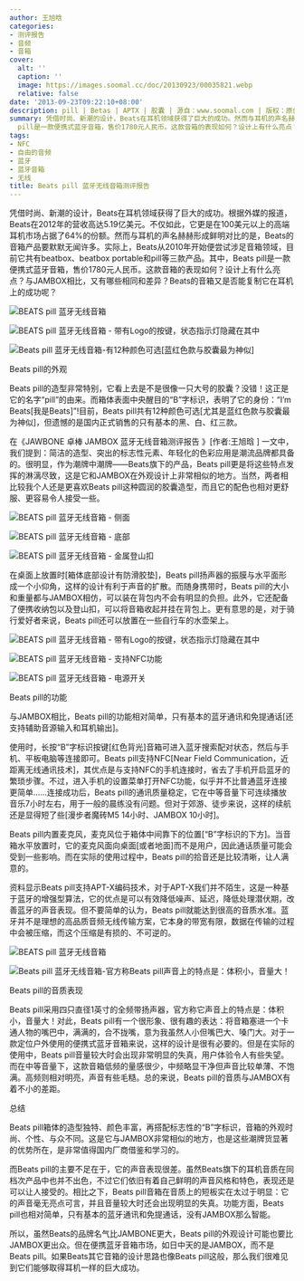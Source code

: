 ```yaml
---
author: 王旭晗
categories:
- 测评报告
- 音频
- 音箱
cover:
  alt: ''
  caption: ''
  image: https://images.soomal.cc/doc/20130923/00035821.webp
  relative: false
date: '2013-09-23T09:22:10+08:00'
description: pill | Betas | APTX | 胶囊 | 源自：www.soomal.com | 版权：原创 |  平均/总评分：08.58/206
summary: 凭借时尚、新潮的设计，Beats在耳机领域获得了巨大的成功。然而与耳机的声名赫赫形成鲜明对比的是，Beats的音箱产品默默无闻。目前，它共有三款产品。其中Beats
  pill是一款便携式蓝牙音箱，售价1780元人民币。这款音箱的表现如何？设计上有什么亮点？Beats的音箱又是否能复制它在耳机上的成功呢？
tags:
- NFC
- 自由的音频
- 蓝牙
- 蓝牙音箱
- 无线
title: Beats pill 蓝牙无线音箱测评报告
---
```


凭借时尚、新潮的设计，Beats在耳机领域获得了巨大的成功。根据外媒的报道，Beats在2012年的营收高达5.19亿美元。不仅如此，它更是在100美元以上的高端耳机市场占据了64%的份额。然而与耳机的声名赫赫形成鲜明对比的是，Beats的音箱产品要默默无闻许多。实际上，Beats从2010年开始便尝试涉足音箱领域，目前它共有beatbox、beatbox portable和pill等三款产品。其中，Beats pill是一款便携式蓝牙音箱，售价1780元人民币。这款音箱的表现如何？设计上有什么亮点？与JAMBOX相比，又有哪些相同和差异？Beats的音箱又是否能复制它在耳机上的成功呢？



![BEATS pill 蓝牙无线音箱](https://images.soomal.cc/doc/20130711/00033316.webp)



![BEATS pill 蓝牙无线音箱 - 带有Logo的按键，状态指示灯隐藏在其中](https://images.soomal.cc/doc/20130711/00033321.webp)



![Beats pill 蓝牙无线音箱-有12种颜色可选[蓝红色款与胶囊最为神似]](https://images.soomal.cc/doc/20130922/00035811.webp)



Beats pill的外观



Beats pill的造型非常特别，它看上去是不是很像一只大号的胶囊？没错！这正是它的名字“pill”的由来。而箱体表面中央醒目的“B”字标识，表明了它的身份：“I’m Beats[我是Beats]”!目前，Beats pill共有12种颜色可选[尤其是蓝红色款与胶囊最为神似]，但遗憾的是国内正式销售的只有基本的黑、白、红三款。



在《JAWBONE 卓棒 JAMBOX 蓝牙无线音箱测评报告 》[作者:王旭晗 ]
一文中，我们提到：简洁的造型、突出的标志性元素、年轻化的色彩应用是潮流品牌都具备的。很明显，作为潮牌中潮牌――Beats旗下的产品，Beats pill更是将这些特点发挥的淋漓尽致，这是它和JAMBOX在外观设计上非常相似的地方。当然，两者相比较我个人还是更喜欢Beats pill这种圆润的胶囊造型，而且它的配色也相对更舒服、更容易令人接受一些。



![BEATS pill 蓝牙无线音箱 - 侧面](https://images.soomal.cc/doc/20130711/00033320.webp)



![BEATS pill 蓝牙无线音箱 - 底部](https://images.soomal.cc/doc/20130711/00033336.webp)



![BEATS pill 蓝牙无线音箱 - 金属登山扣](https://images.soomal.cc/doc/20130711/00033343.webp)



在桌面上放置时[箱体底部设计有防滑胶垫]，Beats pill扬声器的振膜与水平面形成一个小仰角，这样的设计有利于声音的扩散。而随身携带时，Beats pill的大小和重量都与JAMBOX相仿，可以装在背包内不会有明显的负担。此外，它还配备了便携收纳包以及登山扣，可以将音箱收起并挂在背包上。更有意思的是，对于骑行爱好者来说，Beats pill还可以放置在一些自行车的水壶架上。



![BEATS pill 蓝牙无线音箱 - 带有Logo的按键，状态指示灯隐藏在其中](https://images.soomal.cc/doc/20130711/00033338.webp)



![BEATS pill 蓝牙无线音箱 - 支持NFC功能](https://images.soomal.cc/doc/20130711/00033340.webp)



![BEATS pill 蓝牙无线音箱 - 电源开关](https://images.soomal.cc/doc/20130711/00033341.webp)



Beats pill的功能



与JAMBOX相比，Beats pill的功能相对简单，只有基本的蓝牙通讯和免提通话[还支持辅助音源输入和耳机输出]。



使用时，长按“B”字标识按键[红色背光]音箱可进入蓝牙搜索配对状态，然后与手机、平板电脑等连接即可。Beats pill支持NFC[Near Field Communication，近距离无线通讯技术]，其优点是与支持NFC的手机连接时，省去了手机开启蓝牙的繁琐步骤。不过，进入手机的设置菜单打开NFC功能，似乎并不比普通蓝牙连接更简单……连接成功后，Beats pill的通讯质量稳定，它在中等音量下可连续播放音乐7小时左右，用于一般的晨练没有问题。但对于郊游、徒步来说，这样的续航还是显得短了些[漫步者魔砖M5 14小时、JAMBOX  10小时]。



Beats pill内置麦克风，麦克风位于箱体中间靠下的位置[“B”字标识的下方]。当音箱水平放置时，它的麦克风面向桌面[或者地面]而不是用户，因此通话质量可能会受到一些影响。而在实际的使用过程中，Beats pill的拾音还是比较清晰，让人满意的。



资料显示Beats pill支持APT-X编码技术，对于APT-X我们并不陌生，这是一种基于蓝牙的增强型算法，它的优点是可以有效降低噪声、延迟，降低处理潜伏期，改善蓝牙的声音表现。但不要简单的认为，Beats pill就能达到很高的音质水准。蓝牙并不是理想的高品质音频无线传输方案，它本身的带宽有限，数据在传输的过程中会被压缩，而这个压缩是有损的、不可逆的。



![BEATS pill 蓝牙无线音箱](https://images.soomal.cc/doc/20130711/00033333.webp)



![Beats pill 蓝牙无线音箱-官方称Beats pill声音上的特点是：体积小，音量大！](https://images.soomal.cc/doc/20130922/00035812.webp)



Beats pill的音质表现



Beats pill采用四只直径1英寸的全频带扬声器，官方称它声音上的特点是：体积小，音量大！对此，Beats pill有一个很形象、很有趣的表达：将音箱塞进一个卡通人物的嘴巴中，满满的，合不拢嘴，意为我虽然人小但嘴巴大、嗓门大。对于一款定位户外使用的便携式蓝牙音箱来说，这样的设计是很有必要的。但是在实际的使用中，Beats pill音量较大时会出现非常明显的失真，用户体验令人有些失望。而在中等音量下，这款音箱低频的量感很少，中频略显干净但声音比较单薄、不饱满。高频则相对明亮，声音有些毛糙。总的来说，Beats pill的音质与JAMBOX有着不小的差距。



总结



Beats pill箱体的造型独特、颜色丰富，再搭配标志性的“B”字标识，音箱的外观时尚、个性、与众不同。这是它与JAMBOX非常相似的地方，也是这些潮牌货显著的优势所在，是非常值得国内厂商借鉴和学习的。



而Beats pill的主要不足在于，它的声音表现很差。虽然Beats旗下的耳机音质在同档次产品中也并不出色，不过它们依旧有着自己鲜明的声音风格和特色，表现还是可以让人接受的。相比之下，Beats pill音箱在音质上的短板实在太过于明显：它的声音毫无亮点可言，并且音量较大时还会出现明显的失真。功能方面，Beats pill也相对简单，只有基本的蓝牙通讯和免提通话，没有JAMBOX那么智能。



所以，虽然Beats的品牌名气比JAMBONE更大，Beats pill的外观设计可能也要比JAMBOX更出众。但在便携蓝牙音箱市场，如日中天的是JAMBOX，而不是Beats pill。如果Beats其它音箱的设计思路也像Beats pill这般，那么我们很难见到它们能够取得耳机一样的巨大成功。